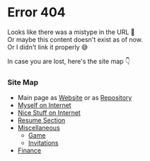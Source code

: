 <!-- @format -->

# Error 404

Looks like there was a mistype in the URL 🤔<br>
Or maybe this content doesn't exist as of now.<br>
Or I didn't link it properly 😅

In case you are lost, here's the site map 👇

### Site Map

- Main page as [Website](https://bit.ly/mrdgh2821) or as [Repository](https://github.com/MRDGH2821/MRDGH2821)
- [Myself on Internet](Myself_On_internet.md)
- [Nice Stuff on Internet](Nice_Stuff_On_Internet.md)
- [Resume Section](Resume_Section.md)
- [Miscellaneous](/Miscellaneous/README.md)
  - [Game](/Miscellaneous/Game.md)
  - [Invitations](/Miscellaneous/Invitations.md)
- [Finance](/Finance/README.md)
